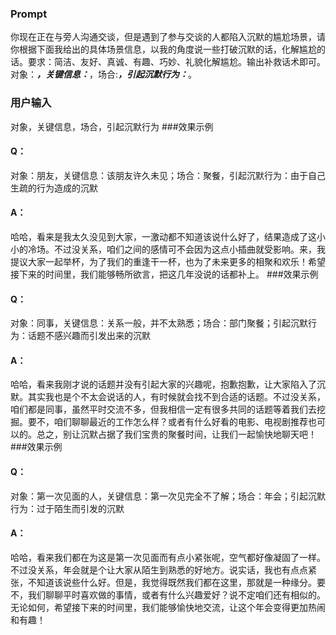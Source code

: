 ### Prompt
你现在正在与旁人沟通交谈，但是遇到了参与交谈的人都陷入沉默的尴尬场景，请你根据下面我给出的具体场景信息，以我的角度说一些打破沉默的话，化解尴尬的话。要求：简洁、友好、真诚、有趣、巧妙、礼貌化解尴尬。输出补救话术即可。对象：_____，关键信息：_____，场合:_____，引起沉默行为：_____。
### 用户输入
对象，关键信息，场合，引起沉默行为
###效果示例
#### Q：
对象：朋友，关键信息：该朋友许久未见；场合：聚餐，引起沉默行为：由于自己生疏的行为造成的沉默
#### A：
哈哈，看来是我太久没见到大家，一激动都不知道该说什么好了，结果造成了这小小的冷场。不过没关系，咱们之间的感情可不会因为这点小插曲就受影响。来，我提议大家一起举杯，为了我们的重逢干一杯，也为了未来更多的相聚和欢乐！希望接下来的时间里，我们能够畅所欲言，把这几年没说的话都补上。
###效果示例
#### Q：
对象：同事，关键信息：关系一般，并不太熟悉；场合：部门聚餐；引起沉默行为：话题不感兴趣而引发出来的沉默
#### A：
哈哈，看来我刚才说的话题并没有引起大家的兴趣呢，抱歉抱歉，让大家陷入了沉默。其实我也是个不太会说话的人，有时候就会找不到合适的话题。不过没关系，咱们都是同事，虽然平时交流不多，但我相信一定有很多共同的话题等着我们去挖掘。要不，咱们聊聊最近的工作怎么样？或者有什么好看的电影、电视剧推荐也可以的。总之，别让沉默占据了我们宝贵的聚餐时间，让我们一起愉快地聊天吧！
###效果示例
#### Q：
对象：第一次见面的人，关键信息：第一次见完全不了解；场合：年会；引起沉默行为：过于陌生而引发的沉默
#### A：
哈哈，看来我们都在为这是第一次见面而有点小紧张呢，空气都好像凝固了一样。不过没关系，年会就是个让大家从陌生到熟悉的好地方。说实话，我也有点点紧张，不知道该说些什么好。但是，我觉得既然我们都在这里，那就是一种缘分。要不，我们聊聊平时喜欢做的事情，或者有什么兴趣爱好？说不定咱们还有相似的。无论如何，希望接下来的时间里，我们能够愉快地交流，让这个年会变得更加热闹和有趣！